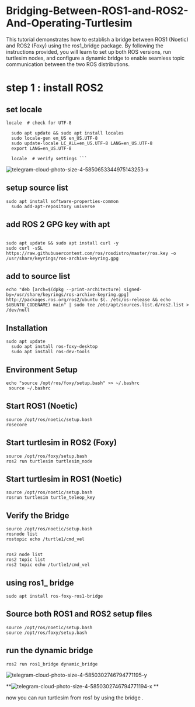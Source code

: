 # Bridging-Between-ROS1-and-ROS2-And-Operating-Turtlesim
This tutorial demonstrates how to establish a bridge between ROS1 (Noetic) and ROS2 (Foxy) using the ros1_bridge package. By following the instructions provided, you will learn to set up both ROS versions, run turtlesim nodes, and configure a dynamic bridge to enable seamless topic communication between the two ROS distributions.
# step 1 : install ROS2 
## set locale
```
locale  # check for UTF-8
  
  sudo apt update && sudo apt install locales
  sudo locale-gen en_US en_US.UTF-8
  sudo update-locale LC_ALL=en_US.UTF-8 LANG=en_US.UTF-8
  export LANG=en_US.UTF-8

  locale  # verify settings ```
```


![telegram-cloud-photo-size-4-5850653344975143253-x](https://github.com/user-attachments/assets/a87f46e4-a9b9-4111-ab35-ac3141030800)



## setup source list 


```
sudo apt install software-properties-common
  sudo add-apt-repository universe
``` 

## add ROS 2 GPG key with apt

```

sudo apt update && sudo apt install curl -y
sudo curl -sSL https://raw.githubusercontent.com/ros/rosdistro/master/ros.key -o /usr/share/keyrings/ros-archive-keyring.gpg
```
## add to source list 

```
echo "deb [arch=$(dpkg --print-architecture) signed-by=/usr/share/keyrings/ros-archive-keyring.gpg] http://packages.ros.org/ros2/ubuntu $(. /etc/os-release && echo $UBUNTU_CODENAME) main" | sudo tee /etc/apt/sources.list.d/ros2.list > /dev/null
```

## Installation
```
sudo apt update
  sudo apt install ros-foxy-desktop
  sudo apt install ros-dev-tools
```

## Environment Setup
```
echo "source /opt/ros/foxy/setup.bash" >> ~/.bashrc
 source ~/.bashrc
```
 ## Start ROS1 (Noetic)

 ```
source /opt/ros/noetic/setup.bash
rosecore
```

## Start turtlesim in ROS2 (Foxy)

```
source /opt/ros/foxy/setup.bash
ros2 run turtlesim turtlesim_node
```

## Start turtlesim in ROS1 (Noetic)

```
source /opt/ros/noetic/setup.bash
rosrun turtlesim turtle_teleop_key
```
## Verify the Bridge

```
source /opt/ros/noetic/setup.bash
rosnode list
rostopic echo /turtle1/cmd_vel


ros2 node list
ros2 topic list
ros2 topic echo /turtle1/cmd_vel
```
## using ros1_ bridge 

```
sudo apt install ros-foxy-ros1-bridge
```
## Source both ROS1 and ROS2 setup files

```
source /opt/ros/noetic/setup.bash
source /opt/ros/foxy/setup.bash
```

## run the dynamic bridge 
```
ros2 run ros1_bridge dynamic_bridge
```


![telegram-cloud-photo-size-4-5850302746794771195-y](https://github.com/user-attachments/assets/1dda429c-7b1a-4a64-81ab-222ac7cbdc63)

**![telegram-cloud-photo-size-4-5850302746794771194-x](https://github.com/user-attachments/assets/7d1910c0-4e2c-48da-8e15-2d33473a6b48)
**


now you can run turtlesim from ros1 by using the bridge .
